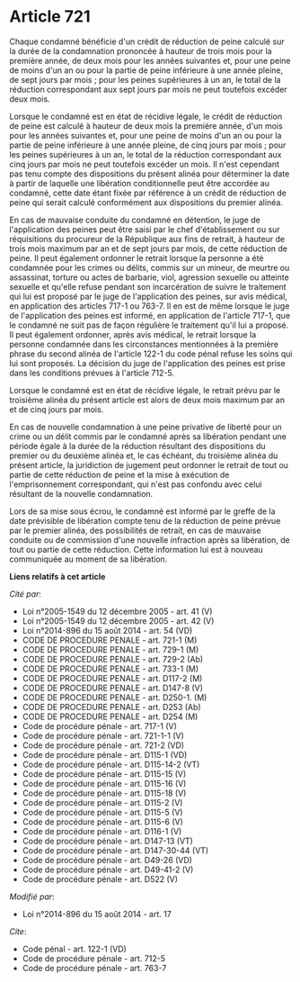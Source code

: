 # Article 721

Chaque condamné bénéficie d'un crédit de réduction de peine calculé sur la durée de la condamnation prononcée à hauteur de
trois mois pour la première année, de deux mois pour les années suivantes et, pour une peine de moins d'un an ou pour la
partie de peine inférieure à une année pleine, de sept jours par mois ; pour les peines supérieures à un an, le total de la
réduction correspondant aux sept jours par mois ne peut toutefois excéder deux mois. 

Lorsque le condamné est en état de récidive légale, le crédit de réduction de peine est calculé à hauteur de deux mois la
première année, d'un mois pour les années suivantes et, pour une peine de moins d'un an ou pour la partie de peine inférieure
à une année pleine, de cinq jours par mois ; pour les peines supérieures à un an, le total de la réduction correspondant aux
cinq jours par mois ne peut toutefois excéder un mois. Il n'est cependant pas tenu compte des dispositions du présent alinéa
pour déterminer la date à partir de laquelle une libération conditionnelle peut être accordée au condamné, cette date étant
fixée par référence à un crédit de réduction de peine qui serait calculé conformément aux dispositions du premier alinéa. 

En cas de mauvaise conduite du condamné en détention, le juge de l'application des peines peut être saisi par le chef
d'établissement ou sur réquisitions du procureur de la République aux fins de retrait, à hauteur de trois mois maximum par an
et de sept jours par mois, de cette réduction de peine. Il peut également ordonner le retrait lorsque la personne a été
condamnée pour les crimes ou délits, commis sur un mineur, de meurtre ou assassinat, torture ou actes de barbarie, viol,
agression sexuelle ou atteinte sexuelle et qu'elle refuse pendant son incarcération de suivre le traitement qui lui est
proposé par le juge de l'application des peines, sur avis médical, en application des articles 717-1 ou 763-7. Il en est de
même lorsque le juge de l'application des peines est informé, en application de l'article 717-1, que le condamné ne suit pas
de façon régulière le traitement qu'il lui a proposé. Il peut également ordonner, après avis médical, le retrait lorsque la
personne condamnée dans les circonstances mentionnées à la première phrase du second alinéa de l'article 122-1 du code pénal
refuse les soins qui lui sont proposés. La décision du juge de l'application des peines est prise dans les conditions prévues
à l'article 712-5. 

Lorsque le condamné est en état de récidive légale, le retrait prévu par le troisième alinéa du présent article est alors de
deux mois maximum par an et de cinq jours par mois. 

En cas de nouvelle condamnation à une peine privative de liberté pour un crime ou un délit commis par le condamné après sa
libération pendant une période égale à la durée de la réduction résultant des dispositions du premier ou du deuxième alinéa
et, le cas échéant, du troisième alinéa du présent article, la juridiction de jugement peut ordonner le retrait de tout ou
partie de cette réduction de peine et la mise à exécution de l'emprisonnement correspondant, qui n'est pas confondu avec
celui résultant de la nouvelle condamnation. 

Lors de sa mise sous écrou, le condamné est informé par le greffe de la date prévisible de libération compte tenu de la
réduction de peine prévue par le premier alinéa, des possibilités de retrait, en cas de mauvaise conduite ou de commission
d'une nouvelle infraction après sa libération, de tout ou partie de cette réduction. Cette information lui est à nouveau
communiquée au moment de sa libération.

**Liens relatifs à cet article**

_Cité par_:

  - Loi n°2005-1549 du 12 décembre 2005 - art. 41 (V)
  - Loi n°2005-1549 du 12 décembre 2005 - art. 42 (V)
  - Loi n°2014-896 du 15 août 2014 - art. 54 (VD)
  - CODE DE PROCEDURE PENALE - art. 721-1 (M)
  - CODE DE PROCEDURE PENALE - art. 729-1 (M)
  - CODE DE PROCEDURE PENALE - art. 729-2 (Ab)
  - CODE DE PROCEDURE PENALE - art. 733-1 (M)
  - CODE DE PROCEDURE PENALE - art. D117-2 (M)
  - CODE DE PROCEDURE PENALE - art. D147-8 (V)
  - CODE DE PROCEDURE PENALE - art. D250-1. (M)
  - CODE DE PROCEDURE PENALE - art. D253 (Ab)
  - CODE DE PROCEDURE PENALE - art. D254 (M)
  - Code de procédure pénale - art. 717-1 (V)
  - Code de procédure pénale - art. 721-1-1 (V)
  - Code de procédure pénale - art. 721-2 (VD)
  - Code de procédure pénale - art. D115-1 (VD)
  - Code de procédure pénale - art. D115-14-2 (VT)
  - Code de procédure pénale - art. D115-15 (V)
  - Code de procédure pénale - art. D115-16 (V)
  - Code de procédure pénale - art. D115-18 (V)
  - Code de procédure pénale - art. D115-2 (V)
  - Code de procédure pénale - art. D115-5 (V)
  - Code de procédure pénale - art. D115-6 (V)
  - Code de procédure pénale - art. D116-1 (V)
  - Code de procédure pénale - art. D147-13 (VT)
  - Code de procédure pénale - art. D147-30-44 (VT)
  - Code de procédure pénale - art. D49-26 (VD)
  - Code de procédure pénale - art. D49-41-2 (V)
  - Code de procédure pénale - art. D522 (V)

_Modifié par_:

  - Loi n°2014-896 du 15 août 2014 - art. 17

_Cite_:

  - Code pénal - art. 122-1 (VD)
  - Code de procédure pénale - art. 712-5
  - Code de procédure pénale - art. 763-7
